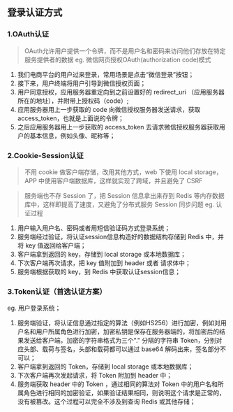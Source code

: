 ## 登录认证方式

### 1.OAuth认证
> OAuth允许用户提供一个令牌，而不是用户名和密码来访问他们存放在特定服务提供者的数据
eg. 微信网页授权OAuth(authorization code)模式
1. 我们电商平台的用户过来登录，常用场景是点击“微信登录”按钮；
2. 接下来，用户终端将用户引导到微信授权页面；
3. 用户同意授权，应用服务器重定向到之前设置好的 redirect_uri （应用服务器所在的地址），并附带上授权码（code）;
4. 应用服务器用上一步获取的 code 向微信授权服务器发送请求，获取 access_token，也就是上面说的令牌；
5. 之后应用服务器用上一步获取的 access_token 去请求微信授权服务器获取用户的基本信息，例如头像、昵称等；

### 2.Cookie-Session认证
> 不用 cookie 做客户端存储，改用其他方式，web 下使用 local storage，APP 中使用客户端数据库，这样就实现了跨域，并且避免了 CSRF 

> 服务端也不存 Session 了，把 Session 信息拿出来存到 Redis 等内存数据库中，这样即提高了速度，又避免了分布式服务 Session 同步问题
eg. 认证过程
1. 用户输入用户名、密码或者用短信验证码方式登录系统；
2. 服务端经过验证，将认证session信息构造好的数据结构存储到 Redis 中，并将 key 值返回给客户端；
3. 客户端拿到返回的 key，存储到 local storage 或本地数据库；
4. 下次客户端再次请求，把 key 值附加到 header 或者 请求体中；
5. 服务端根据获取的 key，到 Redis 中获取认证session信息；

### 3.Token认证（首选认证方案）
eg. 用户登录系统；
1. 服务端验证，将认证信息通过指定的算法（例如HS256）进行加密，例如对用户名和用户所属角色进行加密，加密私钥是保存在服务器端的，将加密后的结果发送给客户端，加密的字符串格式为三个"." 分隔的字符串 Token，分别对应头部、载荷与签名，头部和载荷都可以通过 base64 解码出来，签名部分不可以；
2. 客户端拿到返回的 Token，存储到 local storage 或本地数据库；
3. 下次客户端再次发起请求，将 Token 附加到 header 中；
4. 服务端获取 header 中的 Token ，通过相同的算法对 Token 中的用户名和所属角色进行相同的加密验证，如果验证结果相同，则说明这个请求是正常的，没有被篡改。这个过程可以完全不涉及到查询 Redis 或其他存储；